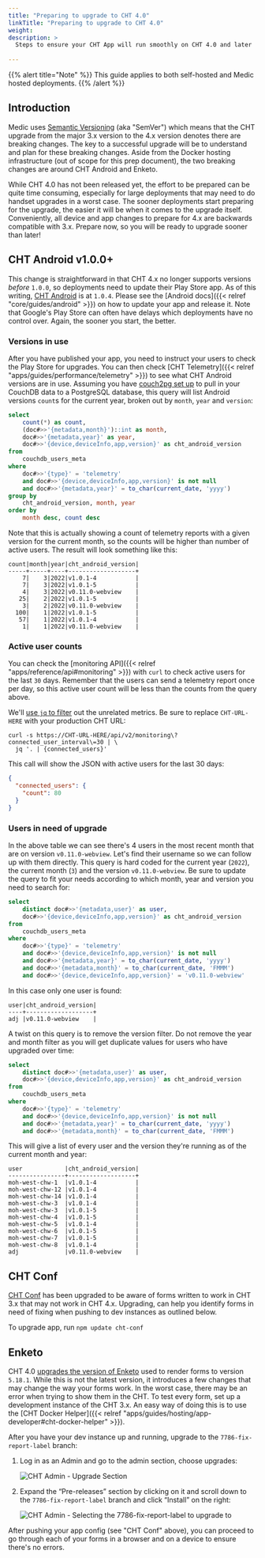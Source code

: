 ```yaml
---
title: "Preparing to upgrade to CHT 4.0"
linkTitle: "Preparing to upgrade to CHT 4.0"
weight:
description: >
  Steps to ensure your CHT App will run smoothly on CHT 4.0 and later
  
---
```


{{% alert title="Note" %}} This guide applies to both self-hosted and Medic hosted deployments. {{% /alert %}}

## Introduction

Medic uses [Semantic Versioning](https://en.wikipedia.org/wiki/Semver#Semantic_versioning) (aka "SemVer") which means that the CHT upgrade from the major 3.x version to the 4.x version denotes there are breaking changes. The key to a successful upgrade will be to understand and plan for these breaking changes. Aside from the Docker hosting infrastructure (out of scope for this prep document), the two breaking changes are around CHT Android and Enketo.

While CHT 4.0 has not been released yet, the effort to be prepared can be quite time consuming, especially for large deployments that may need to do handset upgrades in a worst case.  The sooner deployments start preparing for the upgrade, the easier it will be when it comes to the upgrade itself.  Conveniently, all device and app changes to prepare for 4.x are backwards compatible with 3.x. Prepare now, so you will be ready to upgrade sooner than later!

## CHT Android v1.0.0+ 

This change is straightforward in that CHT 4.x no longer supports versions _before_ `1.0.0`, so deployments need to update their Play Store app. As of this writing, [CHT Android](https://github.com/medic/cht-android/) is at `1.0.4`.  Please see the [Android docs]({{< relref "core/guides/android" >}}) on how to update your app and release it.  Note that Google's Play Store can often have delays which deployments have no control over. Again, the sooner you start, the better.

### Versions in use

After you have published your app, you need to instruct your users to check the Play Store for upgrades. You can then check [CHT Telemetry]({{< relref "apps/guides/performance/telemetry" >}})  to see what CHT Android versions are in use. Assuming you have [couch2pg set up](https://github.com/medic/couch2pg) to pull in your CouchDB data to a PostgreSQL database, this query will list Android versions `count`s for the current year, broken out by `month`, `year` and `version`:

```sql
select 
	count(*) as count,
	(doc#>>'{metadata,month}')::int as month,
	doc#>>'{metadata,year}' as year, 
	doc#>>'{device,deviceInfo,app,version}' as cht_android_version
from 
	couchdb_users_meta 
where 
	doc#>>'{type}' = 'telemetry'  
	and doc#>>'{device,deviceInfo,app,version}' is not null 
	and doc#>>'{metadata,year}' = to_char(current_date, 'yyyy')
group by 
	cht_android_version, month, year
order by 
	month desc, count desc
```

Note that this is actually showing a count of telemetry reports with a given version for the current month, so the counts will be higher than number of active users. The result will look something like this:

```
count|month|year|cht_android_version|
-----+-----+----+-------------------+
    7|    3|2022|v1.0.1-4           |
    7|    3|2022|v1.0.1-5           |
    4|    3|2022|v0.11.0-webview    |
   25|    2|2022|v1.0.1-5           |
    3|    2|2022|v0.11.0-webview    |
  100|    1|2022|v1.0.1-5           |
   57|    1|2022|v1.0.1-4           |
    1|    1|2022|v0.11.0-webview    |
```


### Active user counts

You can check the [monitoring API]({{< relref "apps/reference/api#monitoring" >}}) with `curl` to check active users for the last `30` days.  Remember that the users can send a telemetry report once per day, so this active user count will be less than the counts from the query above. 

We'll [use `jq` to filter](https://stedolan.github.io/jq/) out the unrelated metrics.  Be sure to replace `CHT-URL-HERE` with your production CHT URL:

```shell
curl -s https://CHT-URL-HERE/api/v2/monitoring\?connected_user_interval\=30 | \
  jq '. | {connected_users}'
```

This call will show the JSON with active users for the last 30 days:

```json
{
  "connected_users": {
    "count": 80
  }
}
```

### Users in need of upgrade

In the above table we can see there's 4 users in the most recent month that are on version `v0.11.0-webview`. Let's find their username so we can follow up with them directly.  This query is hard coded for the current year (`2022`), the current month (`3`) and the version `v0.11.0-webview`. Be sure to update the query to fit your needs according to which month, year and version you need to search for:

```sql
select 
	distinct doc#>>'{metadata,user}' as user, 
	doc#>>'{device,deviceInfo,app,version}' as cht_android_version
from 
	couchdb_users_meta 
where 
	doc#>>'{type}' = 'telemetry'  
	and doc#>>'{device,deviceInfo,app,version}' is not null 
	and doc#>>'{metadata,year}' = to_char(current_date, 'yyyy')
	and doc#>>'{metadata,month}' = to_char(current_date, 'FMMM')
	and doc#>>'{device,deviceInfo,app,version}' = 'v0.11.0-webview'
```

In this case only one user is found:

```
user|cht_android_version|
----+-------------------+
adj |v0.11.0-webview    |
```

A twist on this query is to remove the version filter. Do not remove the year and month filter as you will get duplicate values for users who have upgraded over time:

```sql
select 
	distinct doc#>>'{metadata,user}' as user, 
	doc#>>'{device,deviceInfo,app,version}' as cht_android_version
from 
	couchdb_users_meta 
where 
	doc#>>'{type}' = 'telemetry'  
	and doc#>>'{device,deviceInfo,app,version}' is not null 
	and doc#>>'{metadata,year}' = to_char(current_date, 'yyyy')
	and doc#>>'{metadata,month}' = to_char(current_date, 'FMMM')
```

This will give a list of every user and the version they're running as of the current month and year:

```
user            |cht_android_version|
----------------+-------------------+
moh-west-chw-1  |v1.0.1-4           |
moh-west-chw-12 |v1.0.1-4           |
moh-west-chw-14 |v1.0.1-4           |
moh-west-chw-3  |v1.0.1-4           |
moh-west-chw-3  |v1.0.1-5           |
moh-west-chw-4  |v1.0.1-5           |
moh-west-chw-5  |v1.0.1-4           |
moh-west-chw-6  |v1.0.1-5           |
moh-west-chw-7  |v1.0.1-5           |
moh-west-chw-8  |v1.0.1-4           |
adj             |v0.11.0-webview    |
```

## CHT Conf

[CHT Conf](https://github.com/medic/cht-conf/) has been upgraded to be aware of forms written to work in CHT 3.x that may not work in CHT 4.x.  Upgrading, can help you identify forms in need of fixing when pushing to dev instances as outlined below.

To upgrade app, run `npm update cht-conf`

## Enketo 

CHT 4.0 [upgrades the version of Enketo](https://github.com/medic/cht-core/pull/7256) used to render forms to version `5.18.1`. While this is not the latest version, it introduces a few changes that may change the way your forms work. In the worst case, there may be an error when trying to show them in the CHT.  To test every form, set up a development instance of the CHT 3.x.  An easy way of doing this is to use the [CHT Docker Helper]({{< relref "apps/guides/hosting/app-developer#cht-docker-helper" >}}).  

After you have your dev instance up and running, upgrade to the `7786-fix-report-label` branch:

1. Log in as an Admin and go to the admin section, choose upgrades:

   ![CHT Admin - Upgrade Section](admin-upgrades.png)

2. Expand the “Pre-releases” section by clicking on it and scroll down to the `7786-fix-report-label` branch and click “Install” on the right:

   ![CHT Admin - Selecting the 7786-fix-report-label to upgrade to](select-branch.png)

After pushing your app config (see "CHT Conf" above), you can proceed to go through each of your forms in a browser and on a device to ensure there's no errors.


